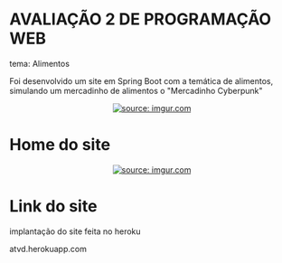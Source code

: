 # AVALIAÇÃO 2 DE PROGRAMAÇÃO WEB

tema: Alimentos

Foi desenvolvido um site em Spring Boot com a temática de alimentos, simulando um mercadinho de alimentos o "Mercadinho Cyberpunk"

<center> <a href="https://imgur.com/7a8xp6W"><img src="https://i.imgur.com/7a8xp6W.gif" title="source: imgur.com" /></a> </center>

# Home do site

<center> <a href="https://imgur.com/a/UgxRjxv"><img src="https://i.imgur.com/mqHUDAT.png" title="source: imgur.com" /></a> </center>

# Link do site
implantação do site feita no heroku

atvd.herokuapp.com
